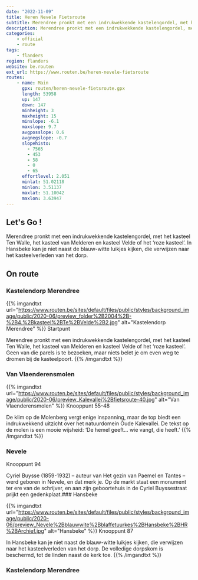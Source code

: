 ```yaml
---
date: "2022-11-09"
title: Heren Nevele Fietsroute
subtitle: Merendree pronkt met een indrukwekkende kastelengordel, met het kasteel Ten Walle, het kasteel van Melderen en kasteel Velde of het ‘roze kasteel’
description: Merendree pronkt met een indrukwekkende kastelengordel, met het kasteel Ten Walle, het kasteel van Melderen en kasteel Velde of het ‘roze kasteel’
categories:
    - official
    - route
tags:
    - flanders
region: flanders
website: be.routen
ext_url: https://www.routen.be/heren-nevele-fietsroute
routes:
    - name: Main
      gpx: routen/heren-nevele-fietsroute.gpx
      length: 53958
      up: 147
      down: 147
      minheight: 3
      maxheight: 15
      minslope: -6.1
      maxslope: 9.7
      avgposslope: 0.6
      avgnegslope: -0.7
      slopehisto:
        - 7565
        - 453
        - 58
        - 0
        - 65
      effortlevel: 2.051
      minlat: 51.02118
      minlon: 3.51137
      maxlat: 51.10042
      maxlon: 3.63947
---
```


## Let's Go ! 

Merendree pronkt met een indrukwekkende kastelengordel, met het kasteel Ten Walle, het kasteel van Melderen en kasteel Velde of het ‘roze kasteel’. In Hansbeke kan je niet naast de blauw-witte luikjes kijken, die verwijzen naar het kasteelverleden van het dorp.

## On route

### Kastelendorp Merendree

{{% imgandtxt url="https://www.routen.be/sites/default/files/public/styles/background_image/public/2020-06/preview_folder%2B2004%2B-%2B4.%2Bkasteel%2BTe%2BVelde%2B2.jpg" alt="Kastelendorp Merendree" %}}
Startpunt

Merendree pronkt met een indrukwekkende kastelengordel, met het kasteel Ten Walle, het kasteel van Melderen en kasteel Velde of het ‘roze kasteel’. Geen van die parels is te bezoeken, maar niets belet je om even weg te dromen bij de kasteelpoort.
{{% /imgandtxt %}}

### Van Vlaenderensmolen

{{% imgandtxt url="https://www.routen.be/sites/default/files/public/styles/background_image/public/2020-06/preview_Kalevallei%2Bfietsroute-40.jpg" alt="Van Vlaenderensmolen" %}}
Knooppunt 55-48

De klim op de Molenberg vergt enige inspanning, maar de top biedt een indrukwekkend uitzicht over het natuurdomein Oude Kalevallei. De tekst op de molen is een mooie wijsheid: ‘De hemel geeft… wie vangt, die heeft.’
{{% /imgandtxt %}}

### Nevele

Knooppunt 94

Cyriel Buysse (1859-1932) – auteur van Het gezin van Paemel en Tantes – werd geboren in Nevele, en dat merk je. Op de markt staat een monument ter ere van de schrijver, en aan zijn geboortehuis in de Cyriel Buyssestraat prijkt een gedenkplaat.### Hansbeke

{{% imgandtxt url="https://www.routen.be/sites/default/files/public/styles/background_image/public/2020-06/preview_Nevele%2Bblauwwite%2Bblaffetuurkes%2BHansbeke%2BHR%2BArchief.jpg" alt="Hansbeke" %}}
Knooppunt 87

In Hansbeke kan je niet naast de blauw-witte luikjes kijken, die verwijzen naar het kasteelverleden van het dorp. De volledige dorpskom is beschermd, tot de linden naast de kerk toe.
{{% /imgandtxt %}}

### Kastelendorp Merendree


